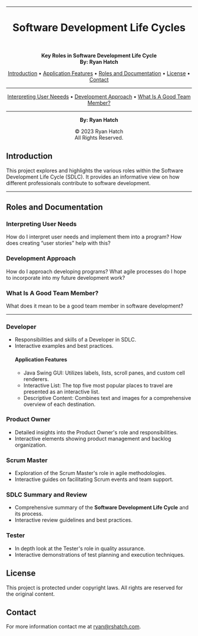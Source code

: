 <!DOCTYPE html>
<html>
<body>

<hr>
<h1 align="center">Software Development Life Cycles</h1>
<br>
<p align="center">
  <strong>Key Roles in Software Development Life Cycle</strong>
  <br>
  <strong>By: Ryan Hatch</strong>
  <br>
</p>
<p align="center">
  <a href="#introduction">Introduction</a> • <a href="#application-features">Application Features</a> • <a href="#roles-documentation">Roles and Documentation</a> • <a href="#license">License</a> • <a href="#contact">Contact</a>
</p><hr>
<p align="center">
  <a href="#user-needs">Interpreting User Neeeds</a> • <a href="#development-approach">Development Approach</a> • <a href="#good-team-mate">What Is A Good Team Member?</a>
</p>
<hr>
<p align="center">
  <strong>By: Ryan Hatch</strong>
  <br>
  <p align="center"> &copy; 2023 Ryan Hatch <br> All Rights Reserved. </p>
</p>

<h2 id="introduction">Introduction</h2>
<p><p>This project explores and highlights the various roles within the Software Development Life Cycle (SDLC). It provides an informative view on how different professionals contribute to software development.</p></p>
<hr>
<h2 id="roles-documentation">Roles and Documentation</h2>

<h3 id="user-needs">Interpreting User Needs</h3>
How do I interpret user needs and implement them into a program? How does creating “user stories” help with this?
<br>
<h3 id="development-approach">Development Approach</h3>
How do I approach developing programs? What agile processes do I hope to incorporate into my future development work?
<br>
<h3 id="good-team-mate">What Is A Good Team Member?</h3>
What does it mean to be a good team member in software development?
<br>
<hr>
<h3 id="developer">Developer</h3>
<ul>
    <li>Responsibilities and skills of a Developer in SDLC.</li>
    <li>Interactive examples and best practices.</li>
    <h4 id="application-features">Application Features</h4>
<ul>
    <li>Java Swing GUI: Utilizes labels, lists, scroll panes, and custom cell renderers.</li>
    <li>Interactive List: The top five most popular places to travel are presented as an interactive list.</li>
    <li>Descriptive Content: Combines text and images for a comprehensive overview of each destination.</li>
</ul>
</ul>

<h3 id="product-owner">Product Owner</h3>
<ul>
    <li>Detailed insights into the Product Owner's role and responsibilities.</li>
    <li>Interactive elements showing product management and backlog organization.</li>
</ul>

<h3 id="scrum-master">Scrum Master</h3>
<ul>
    <li>Exploration of the Scrum Master's role in agile methodologies.</li>
    <li>Interactive guides on facilitating Scrum events and team support.</li>
</ul>

<h3 id="sdlc-summary-and-review">SDLC Summary and Review</h3>
<ul>
    <li>Comprehensive summary of the <strong>Software Development Life Cycle</strong> and its process.</li>
    <li>Interactive review guidelines and best practices.</li>
</ul>

<h3 id="tester">Tester</h3>
<ul>
    <li>In depth look at the Tester's role in quality assurance.</li>
    <li>Interactive demonstrations of test planning and execution techniques.</li>
</ul>

<h2 id="license">License</h2>
<p>This project is protected under copyright laws. All rights are reserved for the original content.</p>

<h2 id="contact">Contact</h2>
<p>For more information contact me at <a href="mailto:ryan@rshatch.com">ryan@rshatch.com</a>.</p>

</body>
</html>
